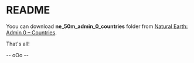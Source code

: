 # README

Yoou can download **ne_50m_admin_0_countries** folder from [Natural Earth: Admin 0 – Countries](https://www.naturalearthdata.com/downloads/50m-cultural-vectors/50m-admin-0-countries-2/).

That's all!

-- oOo --
